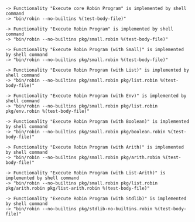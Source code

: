     -> Functionality "Execute core Robin Program" is implemented by shell command
    -> "bin/robin --no-builtins %(test-body-file)"

    -> Functionality "Execute Robin Program" is implemented by shell command
    -> "bin/robin --no-builtins pkg/small.robin %(test-body-file)"

    -> Functionality "Execute Robin Program (with Small)" is implemented by shell command
    -> "bin/robin --no-builtins pkg/small.robin %(test-body-file)"

    -> Functionality "Execute Robin Program (with List)" is implemented by shell command
    -> "bin/robin --no-builtins pkg/small.robin pkg/list.robin %(test-body-file)"

    -> Functionality "Execute Robin Program (with Env)" is implemented by shell command
    -> "bin/robin --no-builtins pkg/small.robin pkg/list.robin pkg/env.robin %(test-body-file)"

    -> Functionality "Execute Robin Program (with Boolean)" is implemented by shell command
    -> "bin/robin --no-builtins pkg/small.robin pkg/boolean.robin %(test-body-file)"

    -> Functionality "Execute Robin Program (with Arith)" is implemented by shell command
    -> "bin/robin --no-builtins pkg/small.robin pkg/arith.robin %(test-body-file)"

    -> Functionality "Execute Robin Program (with List-Arith)" is implemented by shell command
    -> "bin/robin --no-builtins pkg/small.robin pkg/list.robin pkg/arith.robin pkg/list-arith.robin %(test-body-file)"

    -> Functionality "Execute Robin Program (with Stdlib)" is implemented by shell command
    -> "bin/robin --no-builtins pkg/stdlib-no-builtins.robin %(test-body-file)"

